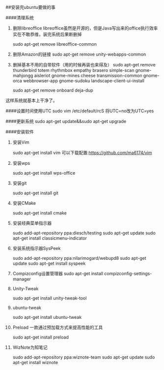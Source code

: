 ##安装完ubuntu要做的事

####清理系统

1. 删除libreoffice
	libreoffice虽然是开源的，但是Java写出来的office执行效率实在不敢恭维，装完系统后果断删掉

	sudo apt-get remove libreoffice-common


2. 删除Amazon的链接
	sudo apt-get remove unity-webapps-common


3. 删掉基本不用的自带软件（用的时候再装也来得及）
	sudo apt-get remove thunderbird totem rhythmbox empathy brasero simple-scan gnome-mahjongg aisleriot gnome-mines cheese transmission-common gnome-orca webbrowser-app gnome-sudoku  landscape-client-ui-install

	sudo apt-get remove onboard deja-dup

这样系统就基本上干净了。


####设置时间使用UTC
	sudo vim /etc/default/rcS
	将UTC=no改为UTC=yes

####更新系统
	sudo apt-get update&&sudo apt-get upgrade

####安装软件
1. 安装Vim

	sudo apt-get install vim
	可以下载配置:https://github.com/ma6174/vim

2. 安装wps

	sudo apt-get install wps-office

3. 安装git

	sudo apt-get install git

4. 安装CMake

    sudo apt-get install cmake

5. 安装经典菜单指示器

	sudo add-apt-repository ppa:diesch/testing
	sudo apt-get update
	sudo apt-get install classicmenu-indicator

6. 安装系统指示器SysPeek

	sudo add-apt-repository ppa:nilarimogard/webupd8
	sudo apt-get update
	sudo apt-get install syspeek

7. Compizconfig设置管理器
	sudo apt-get install compizconfig-settings-manager

8. Unity-Tweak

	sudo apt-get install unity-tweak-tool

9. ubuntu-tweak

	sudo apt-get install ubuntu-tweak

10. Preload 一款通过预加载方式来提高性能的工具

	sudo apt-get install preload

11. WizNote为知笔记

	sudo add-apt-repository ppa:wiznote-team
	sudo apt-get update
	sudo apt-get install wiznote
















